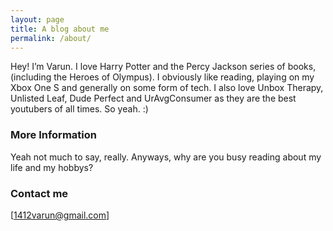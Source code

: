```yaml
---
layout: page
title: A blog about me
permalink: /about/
---
```

Hey! I’m Varun. I love Harry Potter and the Percy Jackson series of books, (including the Heroes of Olympus). I obviously like reading, playing on my Xbox One S and generally on some form of tech. I also love Unbox Therapy, Unlisted Leaf, Dude Perfect and UrAvgConsumer as they are the best youtubers of all times. So yeah. :)
### More Information


Yeah not much to say, really. Anyways, why are you busy reading about my life and my hobbys?


### Contact me

[1412varun@gmail.com]
